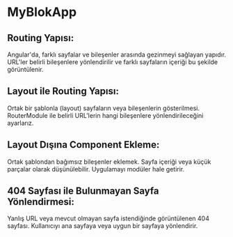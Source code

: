 # MyBlokApp

## Routing Yapısı:
Angular'da, farklı sayfalar ve bileşenler arasında gezinmeyi sağlayan yapıdır. URL'ler belirli bileşenlere yönlendirilir ve farklı sayfaların içeriği bu şekilde görüntülenir.

## Layout ile Routing Yapısı: 
Ortak bir şablonla (layout) sayfaların veya bileşenlerin gösterilmesi. RouterModule ile belirli URL'lerin hangi bileşenlere yönlendirileceğini ayarlarız.

## Layout Dışına Component Ekleme:
Ortak şablondan bağımsız bileşenler eklemek. Sayfa içeriği veya küçük parçalar olarak düşünülebilir. Uygulamayı modüler hale getirir.

## 404 Sayfası ile Bulunmayan Sayfa Yönlendirmesi: 
Yanlış URL veya mevcut olmayan sayfa istendiğinde görüntülenen 404 sayfası. Kullanıcıyı ana sayfaya veya uygun bir sayfaya yönlendirir. 
